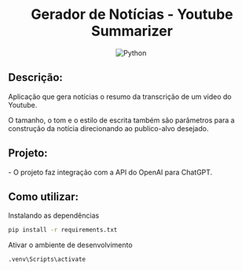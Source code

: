 <div align="center">  

<h1> Gerador de Notícias - Youtube Summarizer </h1>

![Python](https://img.shields.io/badge/-Python-1e272e?style=for-the-badge&logo=python)&nbsp;
</div>

<h2> Descrição: </h2>
<p>
Aplicação que gera notícias o resumo da transcrição de um video do Youtube.

O tamanho, o tom e o estilo de escrita também são parâmetros para a construção da notícia direcionando ao publico-alvo desejado.
</p>

<h2> Projeto: </h2>
<p>
- O projeto faz integração com a API do OpenAI para ChatGPT. 
</p>


<h2> Como utilizar: </h2>
<p>
Instalando as dependências

```sh
pip install -r requirements.txt
```

Ativar o ambiente de desenvolvimento

```sh
.venv\Scripts\activate 
```

</p>